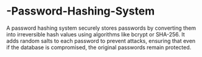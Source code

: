 # -Password-Hashing-System
A password hashing system securely stores passwords by converting them into irreversible hash values using algorithms like bcrypt or SHA-256. It adds random salts to each password to prevent attacks, ensuring that even if the database is compromised, the original passwords remain protected.
